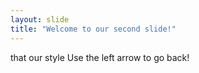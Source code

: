 ```yaml
---
layout: slide
title: "Welcome to our second slide!"
---
```

that our style
Use the left arrow to go back!
